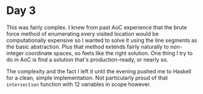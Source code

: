 # Day 3

This was fairly complex. I knew from past AoC experience that the brute force method of enumerating every visited location would be computationally expensive so I wanted to solve it using the line segments as the basic abstraction. Plus that method extends fairly naturally to non-integer coordinate spaces, so feels like the right solution. One thing I try to do in AoC is find a solution that's production-ready, or nearly so.

The complexity and the fact I left it until the evening pushed me to Haskell for a clean, simple implementation. Not particularly proud of that `intersection` function with 12 variables in scope however.
